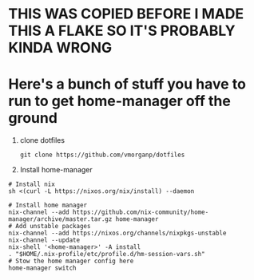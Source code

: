 # THIS WAS COPIED BEFORE I MADE THIS A FLAKE SO IT'S PROBABLY KINDA WRONG

# Here's a bunch of stuff you have to run to get home-manager off the ground

1. clone dotfiles

   ```
   git clone https://github.com/vmorganp/dotfiles
   ```

2. Install home-manager

```
# Install nix
sh <(curl -L https://nixos.org/nix/install) --daemon

# Install home manager
nix-channel --add https://github.com/nix-community/home-manager/archive/master.tar.gz home-manager
# Add unstable packages
nix-channel --add https://nixos.org/channels/nixpkgs-unstable
nix-channel --update
nix-shell '<home-manager>' -A install
. "$HOME/.nix-profile/etc/profile.d/hm-session-vars.sh"
# Stow the home manager config here
home-manager switch
```
